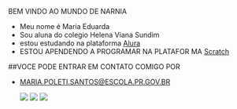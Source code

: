 BEM VINDO AO MUNDO DE NARNIA


- Meu nome é Maria Eduarda 
- Sou aluna do colegio Helena Viana Sundim 
- estou estudando na plataforma [Alura](https://www.alura.com.br/)
- ESTOU APENDENDO A PROGRAMAR NA PLATAFOR MA [Scratch](https://scratch.mit.edu/)


##VOCE PODE ENTRAR EM CONTATO COMIGO POR 

- MARIA.POLETI.SANTOS@ESCOLA.PR.GOV.BR

  ![](https://media.tenor.com/z57wuqrlCgwAAAAM/milk-mocha.gif)
![](https://media.tenor.com/NNYzBWbLbl8AAAAM/good-night-cute.gif)
![](https://media.tenor.com/nlk61YhNqwkAAAAM/credits-to-milkmochabear-milk-and-mocha.gif)
